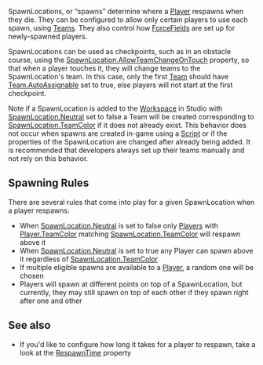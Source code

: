 SpawnLocations, or “spawns” determine where a [Player](https://developer.roblox.com/en-us/api-reference/class/Player) respawns when they die. They can be configured to allow only certain players to use each spawn, using [Teams](https://developer.roblox.com/en-us/api-reference/class/Team). They also control how [ForceFields](https://developer.roblox.com/en-us/api-reference/class/ForceField) are set up for newly-spawned players.

SpawnLocations can be used as checkpoints, such as in an obstacle course, using the [SpawnLocation.AllowTeamChangeOnTouch](https://developer.roblox.com/en-us/api-reference/property/SpawnLocation/AllowTeamChangeOnTouch) property, so that when a player touches it, they will change teams to the SpawnLocation's team. In this case, only the first [Team](https://developer.roblox.com/en-us/api-reference/class/Team) should have [Team.AutoAssignable](https://developer.roblox.com/en-us/api-reference/property/Team/AutoAssignable) set to true, else players will not start at the first checkpoint.

Note if a SpawnLocation is added to the [Workspace](https://developer.roblox.com/en-us/api-reference/class/Workspace) in Studio with [SpawnLocation.Neutral](https://developer.roblox.com/en-us/api-reference/property/SpawnLocation/Neutral) set to false a Team will be created corresponding to [SpawnLocation.TeamColor](https://developer.roblox.com/en-us/api-reference/property/SpawnLocation/TeamColor) if it does not already exist. This behavior does not occur when spawns are created in-game using a [Script](https://developer.roblox.com/en-us/api-reference/class/Script) or if the properties of the SpawnLocation are changed after already being added. It is recommended that developers always set up their teams manually and not rely on this behavior.

Spawning Rules
--------------

There are several rules that come into play for a given SpawnLocation when a player respawns:

*   When [SpawnLocation.Neutral](https://developer.roblox.com/en-us/api-reference/property/SpawnLocation/Neutral) is set to false only [Players](https://developer.roblox.com/en-us/api-reference/class/Player) with [Player.TeamColor](https://developer.roblox.com/en-us/api-reference/property/Player/TeamColor) matching [SpawnLocation.TeamColor](https://developer.roblox.com/en-us/api-reference/property/SpawnLocation/TeamColor) will respawn above it
*   When [SpawnLocation.Neutral](https://developer.roblox.com/en-us/api-reference/property/SpawnLocation/Neutral) is set to true any Player can spawn above it regardless of [SpawnLocation.TeamColor](https://developer.roblox.com/en-us/api-reference/property/SpawnLocation/TeamColor)
*   If multiple eligible spawns are available to a [Player](https://developer.roblox.com/en-us/api-reference/class/Player), a random one will be chosen
*   Players will spawn at different points on top of a SpawnLocation, but currently, they may still spawn on top of each other if they spawn right after one and other

See also
--------

*   If you'd like to configure how long it takes for a player to respawn, take a look at the [RespawnTime](https://developer.roblox.com/en-us/api-reference/property/Players/RespawnTime) property